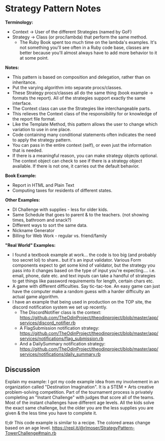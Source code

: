 # Strategy Pattern Notes

**Terminology:**
- Context -> User of the different Strategies (named by GoF)
- Strategy -> Class (or proc/lambda) that perform the same method. 
    - The Ruby Book spent too much time on the lambda's examples. It's not something you'll see often in a Ruby code base, classes are  better because you'll almost always have to add more behavior to it at some point.

**Notes:**
- This pattern is based on composition and delegation, rather than on inheritance.
- Put the varying algorithm into separate procs/classes.
- These Strategy procs/classes all do the same thing (book example -> formats the report). All of the strategies support exactly the same interface. 
- The Context class can use the Strategies like interchangeable parts. 
- This relieves the Context class of the responsibility for or knowledge of the report file format.
- Like the Template Method, this pattern allows the user to change which variation to use in one place.
- Code containing many conditional statements often indicates the need to apply the strategy pattern.
- You can pass in the entire context (self), or even just the information that is needed.
- If there is a meaningful reason, you can make strategy objects optional. The context object can check to see if there is a strategy object available. If there is not one, it carries out the default behavior.

**Book Example:**
- Report in HTML and Plain Text
- Computing taxes for residents of different states.

**Other Examples:**
- DI Challenge with supplies - less for older kids.
- Same Schedule that goes to parent & to the teachers. (not showing times, bathroom and snack?)
- Different ways to sort the same data. 
- Nickname Generator
- Billing for Web Work - regular vs. friend/family

**"Real World" Examples:**
- I found a textbook example at work... the code is too big (and probably too secret lol) to share.. but it's an input validator.  Various Form components expect to get some kind of validator, but the strategy you pass into it changes based on the type of input you're expecting.... i.e. email, phone, date etc.  and text inputs can take a handful of strategies to get things like password requirements for length, certain chars etc.
- A game with different difficulties. Say tic-tac-toe. An easy game can just have the computer make a random guess with a harder difficulty an actual game algorithm.
- I have an example that being used in production on the TOP site, the discord notification system we set up recently. 
  - The DiscordNotifier class is the context: https://github.com/TheOdinProject/theodinproject/blob/master/app/services/discord_notifier.rb 
  - A FlagSubmission notification strategy: https://github.com/TheOdinProject/theodinproject/blob/master/app/services/notifications/flag_submission.rb 
  - And a DailySummary notification strategy: https://github.com/TheOdinProject/theodinproject/blob/master/app/services/notifications/daily_summary.rb

## Discussion

Explain my example:
I got my code example idea from my involvement in an organization called "Destination Imagination". It is a STEM + Arts creative problem-solving competition. Part of the tournament process is privately completing an "Instant Challenge" with judges that score all of the teams. Most of the instant challenges have different age levels. All the kids solve the exact same challenge, but the older you are the less supplies you are given & the less time you have to complete it. 

tl;dr 
This code example is similar to a recipe. The colored areas change based on an age level.
https://repl.it/@rlmoser/StrategyPattern-TowerChallenge#main.rb
